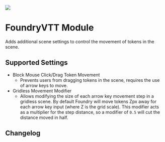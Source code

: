 ![](https://img.shields.io/badge/Foundry-v12-informational)

<!--- Downloads @ Latest Badge -->
<!--- replace <user>/<repo> with your username/repository -->
<!--- ![Latest Release Download Count](https://img.shields.io/github/downloads/<user>/<repo>/latest/module.zip) -->

<!--- Forge Bazaar Install % Badge -->
<!--- replace <your-module-name> with the `name` in your manifest -->
<!--- ![Forge Installs](https://img.shields.io/badge/dynamic/json?label=Forge%20Installs&query=package.installs&suffix=%25&url=https%3A%2F%2Fforge-vtt.com%2Fapi%2Fbazaar%2Fpackage%2F<your-module-name>&colorB=4aa94a) -->

# FoundryVTT Module

Adds additional scene settings to control the movement of tokens in the scene.

## Supported Settings

- Block Mouse Click/Drag Token Movement
  - Prevents users from dragging tokens in the scene, requires the use of arrow keys to move.
- Gridless Movement Modifier
  - Allows modifying the size of each arrow key movement step in a gridless scene. By default Foundry will move tokens Zpx away for each arrow key input (where Z is the grid scale). This modifier acts as a multiplier for the step distance, so a modifier of `0.5` will cut the distance moved in half.

## Changelog
